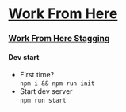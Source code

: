 # [Work From Here](https://workfromhere.io)
### [Work From Here Stagging](https://workfromhere.vercel.app)


#### Dev start
* First time?  
`npm i && npm run init`
* Start dev server  
`npm run start`




